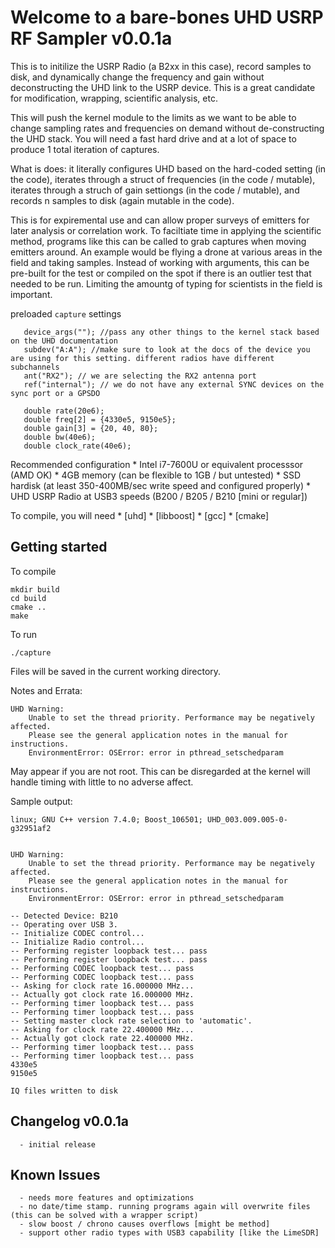 # Welcome to a bare-bones UHD USRP RF Sampler v0.0.1a

 This is to initilize the USRP Radio (a B2xx in this case), record samples to disk, and dynamically change the frequency and
 gain without deconstructing the UHD link to the USRP device. This is a great candidate for modification, wrapping, scientific
 analysis, etc.

 This will push the kernel module to the limits as we want to be able to change sampling rates and frequencies 
 on demand without de-constructing the UHD stack. You will need a fast hard drive and at a lot of space to produce 
 1 total iteration of captures.

 What is does: it literally configures UHD based on the hard-coded setting (in the code), iterates through a struct of frequencies
 (in the code / mutable), iterates through a struch of gain settiongs (in the code / mutable), and records n samples to disk (again
 mutable in the code). 

 This is for expiremental use and can allow proper surveys of emitters for later analysis or correlation work. To faciltiate time in 
 applying the scientific method, programs like this can be called to grab captures when moving emitters around. An example would be
 flying a drone at various areas in the field and taking samples. Instead of working with arguments, this can be pre-built for the test
 or compiled on the spot if there is an outlier test that needed to be run. Limiting the amountg of typing for scientists in the field
 is important.
 
 preloaded ```capture``` settings
 
 ```
    device_args(""); //pass any other things to the kernel stack based on the UHD documentation
    subdev("A:A"); //make sure to look at the docs of the device you are using for this setting. different radios have different subchannels
    ant("RX2"); // we are selecting the RX2 antenna port
    ref("internal"); // we do not have any external SYNC devices on the sync port or a GPSDO

    double rate(20e6);
    double freq[2] = {4330e5, 9150e5}; 
    double gain[3] = {20, 40, 80};
    double bw(40e6);
    double clock_rate(40e6);
 ```

Recommended configuration
    * Intel i7-7600U or equivalent processsor (AMD OK)
    * 4GB memory (can be flexible to 1GB / but untested)
    * SSD hardisk (at least 350-400MB/sec write speed and configured properly)
    * UHD USRP Radio at USB3 speeds (B200 / B205 / B210 [mini or regular])

To compile, you will need
    * [uhd]
    * [libboost]
    * [gcc]
    * [cmake]

## Getting started

To compile
```
mkdir build
cd build
cmake ..
make
```

To run
```
./capture
```
Files will be saved in the current working directory.

Notes and Errata:

```
UHD Warning:
    Unable to set the thread priority. Performance may be negatively affected.
    Please see the general application notes in the manual for instructions.
    EnvironmentError: OSError: error in pthread_setschedparam
```

May appear if you are not root. This can be disregarded at the kernel will handle timing with little to no adverse affect.

Sample output:

```
linux; GNU C++ version 7.4.0; Boost_106501; UHD_003.009.005-0-g32951af2


UHD Warning:
    Unable to set the thread priority. Performance may be negatively affected.
    Please see the general application notes in the manual for instructions.
    EnvironmentError: OSError: error in pthread_setschedparam

-- Detected Device: B210
-- Operating over USB 3.
-- Initialize CODEC control...
-- Initialize Radio control...
-- Performing register loopback test... pass
-- Performing register loopback test... pass
-- Performing CODEC loopback test... pass
-- Performing CODEC loopback test... pass
-- Asking for clock rate 16.000000 MHz... 
-- Actually got clock rate 16.000000 MHz.
-- Performing timer loopback test... pass
-- Performing timer loopback test... pass
-- Setting master clock rate selection to 'automatic'.
-- Asking for clock rate 22.400000 MHz... 
-- Actually got clock rate 22.400000 MHz.
-- Performing timer loopback test... pass
-- Performing timer loopback test... pass
4330e5
9150e5

IQ files written to disk
```

## Changelog v0.0.1a
```
  - initial release
```

## Known Issues
```
  - needs more features and optimizations
  - no date/time stamp. running programs again will overwrite files (this can be solved with a wrapper script)
  - slow boost / chrono causes overflows [might be method]
  - support other radio types with USB3 capability [like the LimeSDR]
```